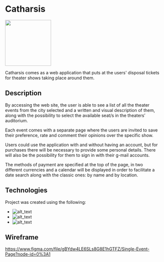 # Catharsis 

<img src="https://user-images.githubusercontent.com/69719591/158774688-78e2a450-bba1-4715-a6e5-1640bc6ff08c.png" width="150" height="150">

Catharsis comes as a web application that puts at the users' disposal tickets for theater shows taking place around them. 


## Description

By accessing the web site, the user is able to see a list of all the theater events from the city selected and a written and visual description of them, along with the possibility to select the available seat/s in the theaters’ auditorium. 

Each event comes with a separate page where the users are invited to save their preference, rate and comment their opinions over the specific show. 

Users could use the application with and without having an account, but for purchases there will be necessary to provide some personal details. There will also be the possibility for them to sign in with their g-mail accounts. 

The methods of payment are specified at the top of the page, in two different currencies and a calendar will be displayed in order to facilitate a date search along with the classic ones: by name and by location.  


## Technologies

Project was created using the following: 
 

* ![_alt_text_](https://img.shields.io/badge/ReactJS-v17.0.2-61DAFB?style=for-the-badge&logo=React)
* ![_alt_text_](https://img.shields.io/badge/NodeJS-v12.0.0-339933?style=for-the-badge&logo=nodedotjs&color=for-the-badge=#000000) 
* ![_alt_text_](https://img.shields.io/badge/mysql-v8.0-4479A1?style=for-the-badge&logo=mysql)

## Wireframe

https://www.figma.com/file/gBYdw4LE6SLs8G8E1hGTFZ/Single-Event-Page?node-id=0%3A1

